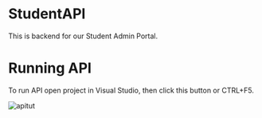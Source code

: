 # StudentAPI

This is backend for our Student Admin Portal. 
# Running API

To run API open project in Visual Studio, then click this button or CTRL+F5.

![apitut](https://github.com/oskarczestkowski/StudentAdminPortalAPI/assets/100945614/0e10ff45-bc35-4dcf-8c91-1dbb03db7c1e)


